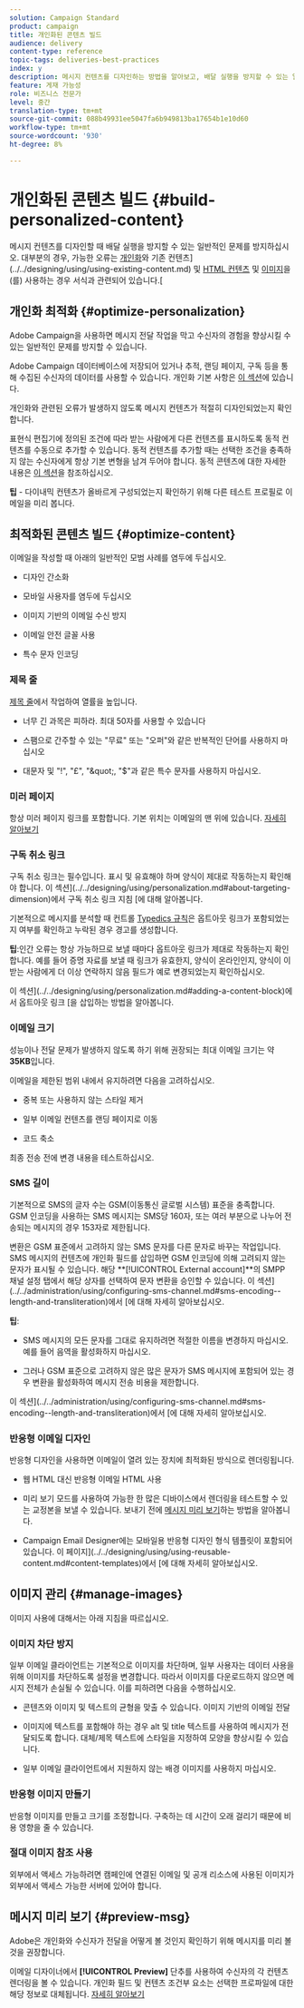 ```yaml
---
solution: Campaign Standard
product: campaign
title: 개인화된 콘텐츠 빌드
audience: delivery
content-type: reference
topic-tags: deliveries-best-practices
index: y
description: 메시지 컨텐츠를 디자인하는 방법을 알아보고, 배달 실행을 방지할 수 있는 일반적인 문제를 방지합니다. 
feature: 게재 가능성
role: 비즈니스 전문가
level: 중간
translation-type: tm+mt
source-git-commit: 088b49931ee5047fa6b949813ba17654b1e10d60
workflow-type: tm+mt
source-wordcount: '930'
ht-degree: 8%

---
```



# 개인화된 콘텐츠 빌드 {#build-personalized-content}

메시지 컨텐츠를 디자인할 때 배달 실행을 방지할 수 있는 일반적인 문제를 방지하십시오. 대부분의 경우, 가능한 오류는 [개인화](../../designing/using/personalization.md)와 기존 컨텐츠](../../designing/using/using-existing-content.md) 및 [HTML 컨텐츠](../../designing/using/using-existing-content.md#converting-an-html-content) 및 [이미지](../../designing/using/images.md)을(를) 사용하는 경우 서식과 관련되어 있습니다.[

## 개인화 최적화 {#optimize-personalization}

Adobe Campaign을 사용하면 메시지 전달 작업을 막고 수신자의 경험을 향상시킬 수 있는 일반적인 문제를 방지할 수 있습니다.

Adobe Campaign 데이터베이스에 저장되어 있거나 추적, 랜딩 페이지, 구독 등을 통해 수집된 수신자의 데이터를 사용할 수 있습니다.
개인화 기본 사항은 [이 섹션](../../designing/using/personalization.md)에 있습니다.

개인화와 관련된 오류가 발생하지 않도록 메시지 컨텐츠가 적절히 디자인되었는지 확인합니다.

표현식 편집기에 정의된 조건에 따라 받는 사람에게 다른 컨텐츠를 표시하도록 동적 컨텐츠를 수동으로 추가할 수 있습니다. 동적 컨텐츠를 추가할 때는 선택한 조건을 충족하지 않는 수신자에게 항상 기본 변형을 남겨 두어야 합니다.
동적 콘텐츠에 대한 자세한 내용은 [이 섹션](../../designing/using/personalization.md#defining-dynamic-content-in-an-email)을 참조하십시오.

**팁**  - 다이내믹 컨텐츠가 올바르게 구성되었는지 확인하기 위해 다른 테스트 프로필로 이메일을 미리 봅니다.

## 최적화된 콘텐츠 빌드 {#optimize-content}

이메일을 작성할 때 아래의 일반적인 모범 사례를 염두에 두십시오.

* 디자인 간소화

* 모바일 사용자를 염두에 두십시오

* 이미지 기반의 이메일 수신 방지

* 이메일 안전 글꼴 사용

* 특수 문자 인코딩

### 제목 줄

[제목 줄](../../designing/using/subject-line.md)에서 작업하여 열률을 높입니다.

* 너무 긴 과목은 피하라. 최대 50자를 사용할 수 있습니다

* 스팸으로 간주할 수 있는 &quot;무료&quot; 또는 &quot;오퍼&quot;와 같은 반복적인 단어를 사용하지 마십시오

* 대문자 및 &quot;!&quot;, &quot;£&quot;, &quot;\&quot;, &quot;$&quot;과 같은 특수 문자를 사용하지 마십시오.

### 미러 페이지

항상 미러 페이지 링크를 포함합니다. 기본 위치는 이메일의 맨 위에 있습니다. [자세히 알아보기](../../designing/using/personalization.md#adding-a-content-block)

### 구독 취소 링크

구독 취소 링크는 필수입니다. 표시 및 유효해야 하며 양식이 제대로 작동하는지 확인해야 합니다. 이 섹션](../../designing/using/personalization.md#about-targeting-dimension)에서 구독 취소 링크 지침 [에 대해 알아봅니다.

기본적으로 메시지를 분석할 때 컨트롤 [Typedics 규칙](../../sending/using/control-rules.md)은 옵트아웃 링크가 포함되었는지 여부를 확인하고 누락된 경우 경고를 생성합니다.

**팁**:인간 오류는 항상 가능하므로 보낼 때마다 옵트아웃 링크가 제대로 작동하는지 확인합니다. 예를 들어 증명 자료를 보낼 때 링크가 유효한지, 양식이 온라인인지, 양식이 이 받는 사람에게 더 이상 연락하지 않음 필드가 예로 변경되었는지 확인하십시오.

이 섹션](../../designing/using/personalization.md#adding-a-content-block)에서 옵트아웃 링크 [을 삽입하는 방법을 알아봅니다.

### 이메일 크기

성능이나 전달 문제가 발생하지 않도록 하기 위해 권장되는 최대 이메일 크기는 약 **35KB**&#x200B;입니다.

이메일을 제한된 범위 내에서 유지하려면 다음을 고려하십시오.

* 중복 또는 사용하지 않는 스타일 제거

* 일부 이메일 컨텐츠를 랜딩 페이지로 이동

* 코드 축소

최종 전송 전에 변경 내용을 테스트하십시오.

### SMS 길이

기본적으로 SMS의 글자 수는 GSM(이동통신 글로벌 시스템) 표준을 충족합니다. GSM 인코딩을 사용하는 SMS 메시지는 SMS당 160자, 또는 여러 부분으로 나누어 전송되는 메시지의 경우 153자로 제한됩니다.

변환은 GSM 표준에서 고려하지 않는 SMS 문자를 다른 문자로 바꾸는 작업입니다. SMS 메시지의 컨텐츠에 개인화 필드를 삽입하면 GSM 인코딩에 의해 고려되지 않는 문자가 표시될 수 있습니다. 해당 **[!UICONTROL External account]**의 SMPP 채널 설정 탭에서 해당 상자를 선택하여 문자 변환을 승인할 수 있습니다.
이 섹션](../../administration/using/configuring-sms-channel.md#sms-encoding--length-and-transliteration)에서 [에 대해 자세히 알아보십시오.

**팁**:

* SMS 메시지의 모든 문자를 그대로 유지하려면 적절한 이름을 변경하지 마십시오. 예를 들어 음역을 활성화하지 마십시오.

* 그러나 GSM 표준으로 고려하지 않은 많은 문자가 SMS 메시지에 포함되어 있는 경우 변환을 활성화하여 메시지 전송 비용을 제한합니다.

이 섹션](../../administration/using/configuring-sms-channel.md#sms-encoding--length-and-transliteration)에서 [에 대해 자세히 알아보십시오.

### 반응형 이메일 디자인

반응형 디자인을 사용하면 이메일이 열려 있는 장치에 최적화된 방식으로 렌더링됩니다.

* 웹 HTML 대신 반응형 이메일 HTML 사용

* 미리 보기 모드를 사용하여 가능한 한 많은 디바이스에서 렌더링을 테스트할 수 있는 교정본을 보낼 수 있습니다. 보내기 전에 [메시지 미리 보기](../../sending/using/previewing-messages.md)하는 방법을 알아봅니다.

* Campaign Email Designer에는 모바일용 반응형 디자인 형식 템플릿이 포함되어 있습니다. 이 페이지](../../designing/using/using-reusable-content.md#content-templates)에서 [에 대해 자세히 알아보십시오.

## 이미지 관리 {#manage-images}

이미지 사용에 대해서는 아래 지침을 따르십시오.

### 이미지 차단 방지

일부 이메일 클라이언트는 기본적으로 이미지를 차단하며, 일부 사용자는 데이터 사용을 위해 이미지를 차단하도록 설정을 변경합니다. 따라서 이미지를 다운로드하지 않으면 메시지 전체가 손실될 수 있습니다. 이를 피하려면 다음을 수행하십시오.

* 콘텐츠와 이미지 및 텍스트의 균형을 맞출 수 있습니다. 이미지 기반의 이메일 전달

* 이미지에 텍스트를 포함해야 하는 경우 alt 및 title 텍스트를 사용하여 메시지가 전달되도록 합니다. 대체/제목 텍스트에 스타일을 지정하여 모양을 향상시킬 수 있습니다.

* 일부 이메일 클라이언트에서 지원하지 않는 배경 이미지를 사용하지 마십시오.

### 반응형 이미지 만들기

반응형 이미지를 만들고 크기를 조정합니다. 구축하는 데 시간이 오래 걸리기 때문에 비용 영향을 줄 수 있습니다.

### 절대 이미지 참조 사용

외부에서 액세스 가능하려면 캠페인에 연결된 이메일 및 공개 리소스에 사용된 이미지가 외부에서 액세스 가능한 서버에 있어야 합니다.

## 메시지 미리 보기 {#preview-msg}

Adobe은 개인화와 수신자가 전달을 어떻게 볼 것인지 확인하기 위해 메시지를 미리 볼 것을 권장합니다.

이메일 디자이너에서 **[!UICONTROL Preview]** 단추를 사용하여 수신자의 각 컨텐츠 렌더링을 볼 수 있습니다. 개인화 필드 및 컨텐츠 조건부 요소는 선택한 프로파일에 대한 해당 정보로 대체됩니다. [자세히 알아보기](../../sending/using/previewing-messages.md)

